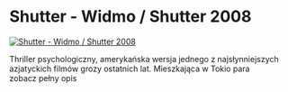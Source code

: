 Shutter - Widmo / Shutter 2008 
=============
[![Shutter - Widmo / Shutter 2008 ](http://vidos.pl/images/player.gif)](http://vidos.pl/shutter-widmo-shutter-2008)

 Thriller psychologiczny, amerykańska wersja jednego z najsłynniejszych azjatyckich filmów grozy ostatnich lat. Mieszkająca w Tokio para zobacz pełny opis
